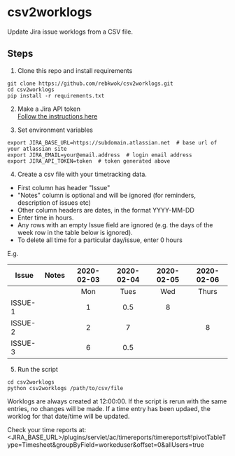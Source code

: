 # csv2worklogs

Update Jira issue worklogs from a CSV file.

## Steps

1. Clone this repo and install requirements
```
git clone https://github.com/rebkwok/csv2worklogs.git
cd csv2worklogs
pip install -r requirements.txt
```

2. Make a Jira API token  
[Follow the instructions here](https://confluence.atlassian.com/cloud/api-tokens-938839638.html)

3. Set environment variables
 ```
 export JIRA_BASE_URL=https://subdomain.atlassian.net  # base url of your atlassian site
 export JIRA_EMAIL=your@email.address  # login email address
 export JIRA_API_TOKEN=token  # token generated above
```

4. Create a csv file with your timetracking data.
 - First column has header "Issue"
 - "Notes" column is optional and will be ignored (for reminders, description of issues etc)
 - Other column headers are dates, in the format YYYY-MM-DD
 - Enter time in hours.
 - Any rows with an empty Issue field are ignored (e.g. the days of the week row in the table below is ignored).
 - To delete all time for a particular day/issue, enter 0 hours
 
 E.g.

| Issue   | Notes   | 2020-02-03 | 2020-02-04 | 2020-02-05 | 2020-02-06 |
|---------|:-------:|:----------:|:----------:|:----------:|:----------:|
|         |         |    Mon     |    Tues    |    Wed     |    Thurs   |
| ISSUE-1 |         |      1     |     0.5    |      8     |            |
| ISSUE-2 |         |      2     |      7     |            |      8     |
| ISSUE-3 |         |      6     |     0.5    |            |            |

5. Run the script

``` 
cd csv2worklogs
python csv2worklogs /path/to/csv/file
```

Worklogs are always created at 12:00:00.  If the script is rerun with the same entries, no changes will be made.  If a time entry has 
been updaed, the worklog for that date/time will be updated.  

Check your time reports at:  
<JIRA_BASE_URL>/plugins/servlet/ac/timereports/timereports#!pivotTableType=Timesheet&groupByField=workeduser&offset=0&allUsers=true